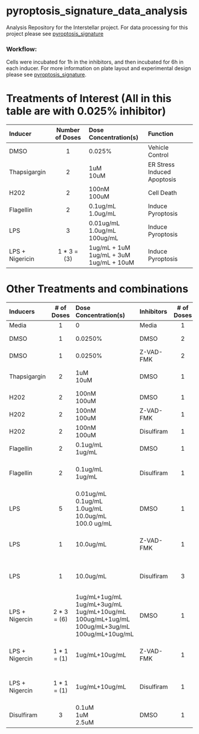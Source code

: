 # pyroptosis_signature_data_analysis
Analysis Repository for the Interstellar project. For data processing for this project please see [pyroptosis_signature](https://github.com/WayScience/pyroptosis_signature)

### Workflow:

Cells were incubated for 1h in the inhibitors, and then incubated for 6h in each inducer.
For more information on plate layout and experimental design please see [pyroptosis_signature](https://github.com/WayScience/pyroptosis_signature).


# Treatments of Interest (All in this table are with 0.025% inhibitor)

| Inducer           | Number of Doses   | Dose Concentration(s) | Function                      |
| :----------       | :---------------: | :-----| :---------                    |
| DMSO              | 1                 | 0.025%| Vehicle Control               |
| Thapsigargin      | 2                 | 1uM <br> 10uM | ER Stress Induced Apoptosis   |
| H202              | 2                 | 100nM <br> 100uM | Cell Death                    |
| Flagellin         | 2                 | 0.1ug/mL <br> 1.0ug/mL | Induce Pyroptosis             |
| LPS               | 3                 | 0.01ug/mL <br> 1.0ug/mL <br> 100ug/mL | Induce Pyroptosis             |
| LPS + Nigericin   | 1 * 3 = (3)       | 1ug/mL + 1uM <br> 1ug/mL + 3uM <br> 1ug/mL + 10uM | Induce Pyroptosis             |


# Other Treatments and combinations

| Inducers       | # of Doses  | Dose Concentration(s)                                                        | Inhibitors | # of Doses | Dose Concentration(s) | Function                      |
| :----------    | :---------: | :---------                                                            | :--------  | :--------: |:---- |:---------                    |
| Media          | 1           | 0                                                                     | Media      | 1          | 0 | Control                       |
| DMSO           | 1           | 0.0250%                                                               | DMSO       | 2          | 0.025% <br> 1.0% | Vehicle Control               |
| DMSO           | 1           | 0.0250%                                                               | Z-VAD-FMK  | 2          | 30uM <br> 100 uM | Inhibit Inflamasome           |
| Thapsigargin   | 2           | 1uM <br> 10uM                                                         | DMSO       | 1          | 0.025% | ER Stress Induced Apoptosis   |
| H202           | 2           | 100nM <br> 100uM                                                      | DMSO       | 1          | 0.025% | Cell Death                    |
| H202           | 2           | 100nM <br> 100uM                                                      | Z-VAD-FMK  | 1          | 100uM | Inhibit Inflamasome           |
| H202           | 2           | 100nM <br> 100uM                                                      | Disulfiram | 1          | 1uM | Cell Death                    |
| Flagellin      | 2           | 0.1ug/mL <br> 1ug/mL                                                  | DMSO       | 1          | 0.025% | Induce Pyroptosis             |
| Flagellin      | 2           | 0.1ug/mL <br> 1ug/mL                                                  | Disulfiram | 1          | 1uM | Induce Pyroptosis <br> Inhibit Inflamasome          |
| LPS            | 5           | 0.01ug/mL <br> 0.1ug/mL <br> 1.0ug/mL <br> 10.0ug/mL <br> 100.0 ug/mL | DMSO       | 1          | 0.025% | Induce Pyroptosis             |
| LPS            | 1           | 10.0ug/mL                                                             | Z-VAD-FMK  | 1          | 100uM | Induce Pyroptosis / Inhibit Inflamasome          |
| LPS            | 1           | 10.0ug/mL                                                             | Disulfiram | 3          | 0.1uM <br> 1uM <br> 2.5uM | Induce Pyroptosis / Inhibit Inflamasome      |
| LPS + Nigercin | 2 * 3 = (6) | 1ug/mL+1ug/mL <br> 1ug/mL+3ug/mL <br> 1ug/mL+10ug/mL <br> 100ug/mL+1ug/mL <br> 100ug/mL+3ug/mL <br> 100ug/mL+10ug/mL | DMSO | 1 | 0.025% | Induce Pyroptosis |
| LPS + Nigercin | 1 * 1 = (1) | 1ug/mL+10ug/mL         | Z-VAD-FMK  | 1               | 100uM | Induce Pyroptosis <br> Inhibit Inflamasome          |
| LPS + Nigercin | 1 * 1 = (1) | 1ug/mL+10ug/mL        | Disulfiram | 1               | 1uM | Induce Pyroptosis <br> Inhibit Inflamasome          |
| Disulfiram     | 3           | 0.1uM <br> 1uM <br> 2.5uM       | DMSO       | 1               | 0.025% | Pyroptosis Inhibitor          |


